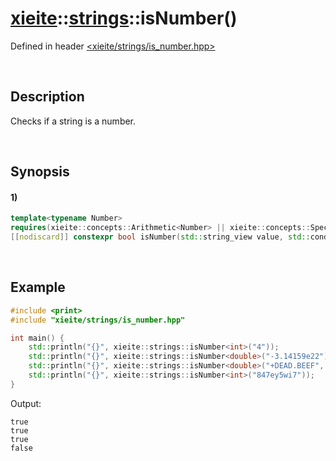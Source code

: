 # [xieite](../../xieite.md)\:\:[strings](../../strings.md)\:\:isNumber\(\)
Defined in header [<xieite/strings/is_number.hpp>](../../../include/xieite/strings/is_number.hpp)

&nbsp;

## Description
Checks if a string is a number.

&nbsp;

## Synopsis
#### 1)
```cpp
template<typename Number>
requires(xieite::concepts::Arithmetic<Number> || xieite::concepts::SpecializationOf<Number, xieite::math::BigInteger>)
[[nodiscard]] constexpr bool isNumber(std::string_view value, std::conditional_t<std::floating_point<Number>, xieite::math::SignedSize, Number> radix = 10, xieite::strings::IntegerComponents components = xieite::strings::IntegerComponents()) noexcept;
```

&nbsp;

## Example
```cpp
#include <print>
#include "xieite/strings/is_number.hpp"

int main() {
    std::println("{}", xieite::strings::isNumber<int>("4"));
    std::println("{}", xieite::strings::isNumber<double>("-3.14159e22"));
    std::println("{}", xieite::strings::isNumber<double>("+DEAD.BEEF", 16));
    std::println("{}", xieite::strings::isNumber<int>("847ey5wi7"));
}
```
Output:
```
true
true
true
false
```
